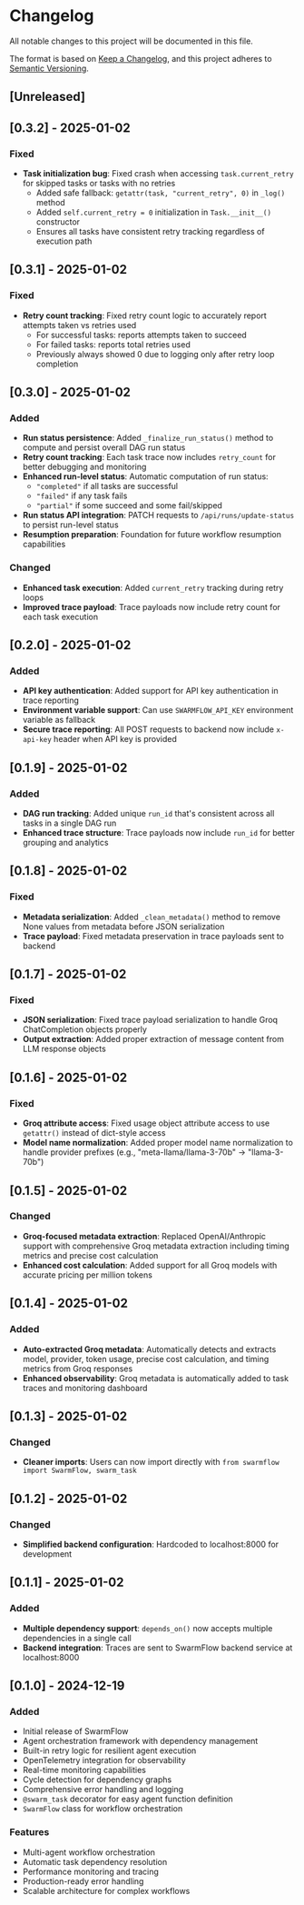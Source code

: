 # Changelog

All notable changes to this project will be documented in this file.

The format is based on [Keep a Changelog](https://keepachangelog.com/en/1.0.0/),
and this project adheres to [Semantic Versioning](https://semver.org/spec/v2.0.0.html).

## [Unreleased]

## [0.3.2] - 2025-01-02

### Fixed
- **Task initialization bug**: Fixed crash when accessing `task.current_retry` for skipped tasks or tasks with no retries
  - Added safe fallback: `getattr(task, "current_retry", 0)` in `_log()` method
  - Added `self.current_retry = 0` initialization in `Task.__init__()` constructor
  - Ensures all tasks have consistent retry tracking regardless of execution path

## [0.3.1] - 2025-01-02

### Fixed
- **Retry count tracking**: Fixed retry count logic to accurately report attempts taken vs retries used
  - For successful tasks: reports attempts taken to succeed
  - For failed tasks: reports total retries used
  - Previously always showed 0 due to logging only after retry loop completion

## [0.3.0] - 2025-01-02

### Added
- **Run status persistence**: Added `_finalize_run_status()` method to compute and persist overall DAG run status
- **Retry count tracking**: Each task trace now includes `retry_count` for better debugging and monitoring
- **Enhanced run-level status**: Automatic computation of run status:
  - `"completed"` if all tasks are successful
  - `"failed"` if any task fails
  - `"partial"` if some succeed and some fail/skipped
- **Run status API integration**: PATCH requests to `/api/runs/update-status` to persist run-level status
- **Resumption preparation**: Foundation for future workflow resumption capabilities

### Changed
- **Enhanced task execution**: Added `current_retry` tracking during retry loops
- **Improved trace payload**: Trace payloads now include retry count for each task execution

## [0.2.0] - 2025-01-02

### Added
- **API key authentication**: Added support for API key authentication in trace reporting
- **Environment variable support**: Can use `SWARMFLOW_API_KEY` environment variable as fallback
- **Secure trace reporting**: All POST requests to backend now include `x-api-key` header when API key is provided

## [0.1.9] - 2025-01-02

### Added
- **DAG run tracking**: Added unique `run_id` that's consistent across all tasks in a single DAG run
- **Enhanced trace structure**: Trace payloads now include `run_id` for better grouping and analytics

## [0.1.8] - 2025-01-02

### Fixed
- **Metadata serialization**: Added `_clean_metadata()` method to remove None values from metadata before JSON serialization
- **Trace payload**: Fixed metadata preservation in trace payloads sent to backend

## [0.1.7] - 2025-01-02

### Fixed
- **JSON serialization**: Fixed trace payload serialization to handle Groq ChatCompletion objects properly
- **Output extraction**: Added proper extraction of message content from LLM response objects

## [0.1.6] - 2025-01-02

### Fixed
- **Groq attribute access**: Fixed usage object attribute access to use `getattr()` instead of dict-style access
- **Model name normalization**: Added proper model name normalization to handle provider prefixes (e.g., "meta-llama/llama-3-70b" → "llama-3-70b")

## [0.1.5] - 2025-01-02

### Changed
- **Groq-focused metadata extraction**: Replaced OpenAI/Anthropic support with comprehensive Groq metadata extraction including timing metrics and precise cost calculation
- **Enhanced cost calculation**: Added support for all Groq models with accurate pricing per million tokens

## [0.1.4] - 2025-01-02

### Added
- **Auto-extracted Groq metadata**: Automatically detects and extracts model, provider, token usage, precise cost calculation, and timing metrics from Groq responses
- **Enhanced observability**: Groq metadata is automatically added to task traces and monitoring dashboard

## [0.1.3] - 2025-01-02

### Changed
- **Cleaner imports**: Users can now import directly with `from swarmflow import SwarmFlow, swarm_task`

## [0.1.2] - 2025-01-02

### Changed
- **Simplified backend configuration**: Hardcoded to localhost:8000 for development

## [0.1.1] - 2025-01-02

### Added
- **Multiple dependency support**: `depends_on()` now accepts multiple dependencies in a single call
- **Backend integration**: Traces are sent to SwarmFlow backend service at localhost:8000

## [0.1.0] - 2024-12-19

### Added
- Initial release of SwarmFlow
- Agent orchestration framework with dependency management
- Built-in retry logic for resilient agent execution
- OpenTelemetry integration for observability
- Real-time monitoring capabilities
- Cycle detection for dependency graphs
- Comprehensive error handling and logging
- `@swarm_task` decorator for easy agent function definition
- `SwarmFlow` class for workflow orchestration

### Features
- Multi-agent workflow orchestration
- Automatic task dependency resolution
- Performance monitoring and tracing
- Production-ready error handling
- Scalable architecture for complex workflows 